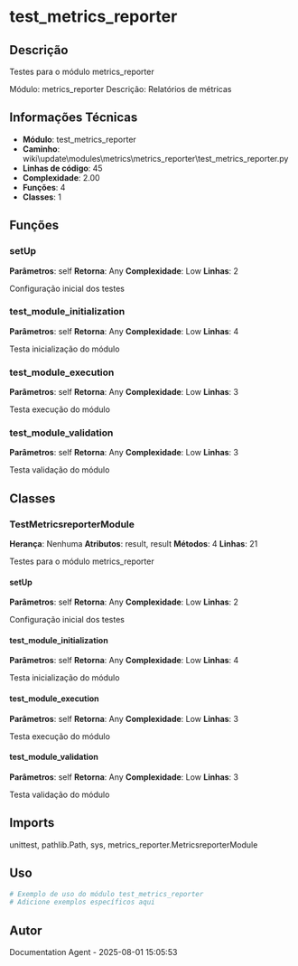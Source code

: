 # test_metrics_reporter

## Descrição

Testes para o módulo metrics_reporter

Módulo: metrics_reporter
Descrição: Relatórios de métricas

## Informações Técnicas

- **Módulo**: test_metrics_reporter
- **Caminho**: wiki\update\modules\metrics\metrics_reporter\test_metrics_reporter.py
- **Linhas de código**: 45
- **Complexidade**: 2.00
- **Funções**: 4
- **Classes**: 1

## Funções

### setUp

**Parâmetros**: self
**Retorna**: Any
**Complexidade**: Low
**Linhas**: 2

Configuração inicial dos testes

### test_module_initialization

**Parâmetros**: self
**Retorna**: Any
**Complexidade**: Low
**Linhas**: 4

Testa inicialização do módulo

### test_module_execution

**Parâmetros**: self
**Retorna**: Any
**Complexidade**: Low
**Linhas**: 3

Testa execução do módulo

### test_module_validation

**Parâmetros**: self
**Retorna**: Any
**Complexidade**: Low
**Linhas**: 3

Testa validação do módulo

## Classes

### TestMetricsreporterModule

**Herança**: Nenhuma
**Atributos**: result, result
**Métodos**: 4
**Linhas**: 21

Testes para o módulo metrics_reporter

#### setUp

**Parâmetros**: self
**Retorna**: Any
**Complexidade**: Low
**Linhas**: 2

Configuração inicial dos testes

#### test_module_initialization

**Parâmetros**: self
**Retorna**: Any
**Complexidade**: Low
**Linhas**: 4

Testa inicialização do módulo

#### test_module_execution

**Parâmetros**: self
**Retorna**: Any
**Complexidade**: Low
**Linhas**: 3

Testa execução do módulo

#### test_module_validation

**Parâmetros**: self
**Retorna**: Any
**Complexidade**: Low
**Linhas**: 3

Testa validação do módulo

## Imports

unittest, pathlib.Path, sys, metrics_reporter.MetricsreporterModule

## Uso

```python
# Exemplo de uso do módulo test_metrics_reporter
# Adicione exemplos específicos aqui
```

## Autor

Documentation Agent - 2025-08-01 15:05:53
